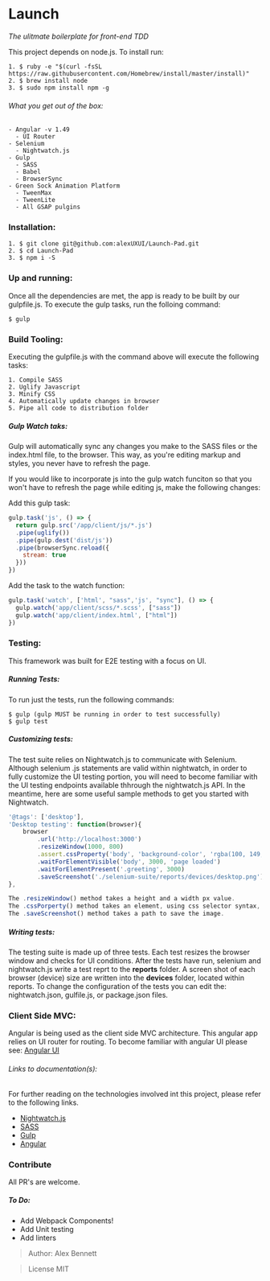 # Launch
*The ulitmate boilerplate for front-end TDD*

This project depends on node.js. To install run:
```shell
1. $ ruby -e "$(curl -fsSL https://raw.githubusercontent.com/Homebrew/install/master/install)"
2. $ brew install node
3. $ sudo npm install npm -g
```

###### What you get out of the box:

```
- Angular -v 1.49
  - UI Router
- Selenium 
  - Nightwatch.js
- Gulp
  - SASS 
  - Babel 
  - BrowserSync
- Green Sock Animation Platform
  - TweenMax
  - TweenLite
  - All GSAP pulgins
```

### Installation: 

```
1. $ git clone git@github.com:alexUXUI/Launch-Pad.git
2. $ cd Launch-Pad
3. $ npm i -S
```

### Up and running:

Once all the dependencies are met, the app is ready to be built by our gulpfile.js. To execute the gulp tasks, run the folloing command:

```
$ gulp
```

### Build Tooling:

Executing the gulpfile.js with the command above will execute the following tasks:

```
1. Compile SASS
2. Uglify Javascript
3. Minify CSS
4. Automatically update changes in browser
5. Pipe all code to distribution folder
```

##### Gulp Watch taks:

Gulp will automatically sync any changes you make to the SASS files or the index.html file, to the browser. This way, as you're editing markup and styles, you never have to refresh the page.

If you would like to incorporate js into the gulp watch funciton so that you won't have to refresh the page while editing js, make the following changes:

Add this gulp task:

```js
gulp.task('js', () => {
  return gulp.src('/app/client/js/*.js')
  .pipe(uglify())
  .pipe(gulp.dest('dist/js'))
  .pipe(browserSync.reload({
    stream: true
  }))
})
```

Add the task to the watch function:

```js
gulp.task('watch', ['html', "sass",'js', "sync"], () => {
  gulp.watch('app/client/scss/*.scss', ["sass"])
  gulp.watch('app/client/index.html', ["html"])
})
```

### Testing: 

This framework was built for E2E testing with a focus on UI. 

##### Running Tests:

To run just the tests, run the following commands:
```
$ gulp (gulp MUST be running in order to test successfully)
$ gulp test
```

##### Customizing tests:

The test suite relies on Nightwatch.js to communicate with Selenium. Although selenium .js statements are valid within nightwatch, in order to fully customize the UI testing portion, you will need to become familiar with the UI testing endpoints available thhrough the nightwatch.js API. In the meantime, here are some useful sample methods to get you started with Nightwatch.

```js
'@tags': ['desktop'],
'Desktop testing': function(browser){
	browser
		.url('http://localhost:3000')
		.resizeWindow(1000, 800)
		.assert.cssProperty('body', 'background-color', 'rgba(100, 149, 237, 1)')
		.waitForElementVisible('body', 3000, 'page loaded')
		.waitForElementPresent('.greeting', 3000)
	  	.saveScreenshot('./selenium-suite/reports/devices/desktop.png')
},
```

```js
The .resizeWindow() method takes a height and a width px value.
The .cssPorperty() method takes an element, using css selector syntax, as well as a porperty and a value.
The .saveScreenshot() method takes a path to save the image.
```

##### Writing tests:

The testing suite is made up of three tests. Each test resizes the browser window and checks for UI conditions. After the tests have run, selenium and nightwatch.js write a test reprt to the **reports** folder. A screen shot of each browser (device) size are written into the **devices** folder, located within reports. To change the configuration of the tests you can edit the: nightwatch.json, gulfile.js, or package.json files.

### Client Side MVC:

Angular is being used as the client side MVC architecture. This angular app relies on UI router for routing. To become familiar with angular UI please see: [Angular UI](https://angular-ui.github.io/ui-router/)

###### Links to documentation(s):

For further reading on the technologies involved int this project, please refer to the following links.

- [Nightwatch.js](http://nightwatchjs.org/)
- [SASS](http://sass-lang.com/guide)
- [Gulp](http://gulpjs.com/)
- [Angular](https://angularjs.org/)

### Contribute

All PR's are welcome.

##### To Do:

- Add Webpack Components!
- Add Unit testing
- Add linters

> Author: Alex Bennett

> License MIT

